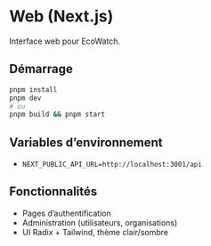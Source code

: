 # Web (Next.js)

Interface web pour EcoWatch.

## Démarrage

```bash
pnpm install
pnpm dev
# ou
pnpm build && pnpm start
```

## Variables d’environnement

- `NEXT_PUBLIC_API_URL=http://localhost:3001/api`

## Fonctionnalités

- Pages d’authentification
- Administration (utilisateurs, organisations)
- UI Radix + Tailwind, thème clair/sombre



